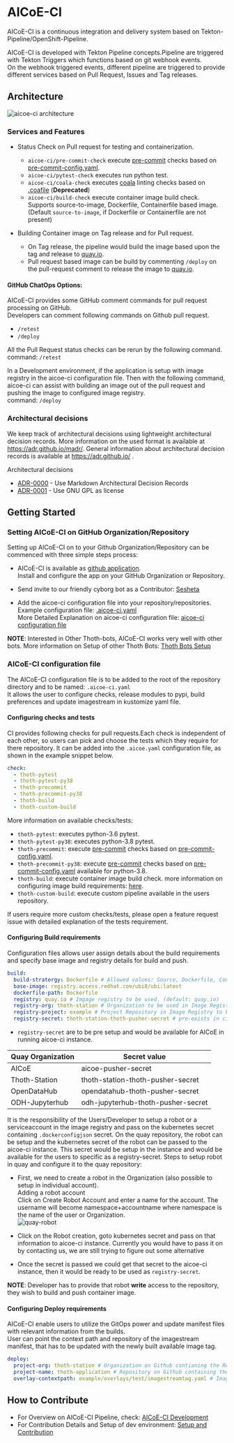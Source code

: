 # AICoE-CI

AICoE-CI is a continuous integration and delivery system based on Tekton-Pipeline/OpenShift-Pipeline.

AICoE-CI is developed with Tekton Pipeline concepts.Pipeline are triggered with Tekton Triggers which functions based on git webhook events.<br>
On the webhook triggered events, different pipeline are triggered to provide different services based on Pull Request, Issues and Tag releases.

## Architecture

![aicoe-ci architecture](/docs/arch.png)

### Services and Features

- Status Check on Pull request for testing and containerization.

  - `aicoe-ci/pre-commit-check` execute [pre-commit](https://pre-commit.com/) checks based on [pre-commit-config.yaml](.pre-commit-config.yaml).
  - `aicoe-ci/pytest-check` executes run python test.
  - `aicoe-ci/coala-check` executes [coala](https://coala.io/#/home) linting checks based on [.coafile]() (**Deprecated**)
  - `aicoe-ci/build-check` execute container image build check.<br>
    Supports source-to-image, Dockerfile, Containerfile based image. (Default `source-to-image`, if Dockerfile or Containerfile are not present)

- Building Container image on Tag release and for Pull request.

  - On Tag release, the pipeline would build the image based upon the tag and release to [quay.io](https://quay.io/).
  - Pull request based image can be build by commenting `/deploy` on the pull-request comment to release the image to [quay.io](https://quay.io/).

#### GitHub ChatOps Options:

AICoE-CI provides some GitHub comment commands for pull request processing on GitHub.<br>
Developers can comment following commands on Github pull request.

- `/retest`
- `/deploy`

All the Pull Request status checks can be rerun by the following command.<br>
command: `/retest`

In a Development environment, if the application is setup with image registry in the aicoe-ci configuration file. Then with the following command, aicoe-ci can assist with building an image out of the pull request and pushing the image to configured image registry.<br>
command: `/deploy`

### Architectural decisions

We keep track of architectural decisions using lightweight architectural decision records. More information on the used format is available at <https://adr.github.io/madr/>. General information about architectural decision records is available at <https://adr.github.io/> .

Architectural decisions

- [ADR-0000](docs/adr/0000-use-markdown-architectural-decision-records.md) - Use Markdown Architectural Decision Records
- [ADR-0001](docs/adr/0001-use-gpl3-as-license.md) - Use GNU GPL as license

## Getting Started

### Setting AICoE-CI on GitHub Organization/Repository

Setting up AICoE-CI on to your Github Organization/Repository can be commenced with three simple steps process:

- AICoE-CI is available as [github application](https://github.com/apps/aicoe-ci).<br>
  Install and configure the app on your GitHub Organization or Repository.

- Send invite to our friendly cyborg bot as a Contributor: [Sesheta](https://github.com/sesheta)

- Add the aicoe-ci configuration file into your repository/repositories.<br>
  Example configuration file: [.aicoe-ci.yaml](docs/.aicoe-ci.yaml)<br>
  More Detailed Explanation on aicoe-ci configuration file: [aicoe-ci configuration file](#aicoe-ci-configuration-file)

**NOTE**: Interested in Other Thoth-bots, AICoE-CI works very well with other bots. More information on Setup of other Thoth Bots: [Thoth Bots Setup](docs/thoth-bots-setup.md)

### AICoE-CI configuration file

The AICoE-CI configuration file is to be added to the root of the repository directory and to be named: `.aicoe-ci.yaml`<br>
It allows the user to configure checks, release modules to pypi, build preferences and update imagestream in kustomize yaml file.

#### Configuring checks and tests

CI provides following checks for pull requests.Each check is independent of each other, so users can pick and choose the tests which they require for there repository. It can be added into the `.aicoe.yaml` configuration file, as shown in the example snippet below.

```yaml
check:
  - thoth-pytest
  - thoth-pytest-py38
  - thoth-precommit
  - thoth-precommit-py38
  - thoth-build
  - thoth-custom-build
```

More information on available checks/tests:

- `thoth-pytest`: executes python-3.6 pytest.
- `thoth-pytest-py38`: executes python-3.8 pytest.
- `thoth-precommit`: execute [pre-commit](https://pre-commit.com/) checks based on [pre-commit-config.yaml](.pre-commit-config.yaml).
- `thoth-precommit-py38`: execute [pre-commit](https://pre-commit.com/) checks based on [pre-commit-config.yaml](.pre-commit-config.yaml) available for python-3.8.
- `thoth-build`: execute container image build check. more information on configuring image build requirements: [here](#configuring-build-requirements).
- `thoth-custom-build`: execute custom pipeline available in the users repository.

If users require more custom checks/tests, please open a feature request issue with detailed explanation of the tests requirement.

#### Configuring Build requirements

Configuration files allows user assign details about the build requirements and specify base image and registry details for build and push.

```yaml
build:
  build-stratergy: Dockerfile # Allowed values: Source, Dockerfile, Containerfile (default: Source)
  base-image: registry.access.redhat.com/ubi8/ubi:latest
  dockerfile-path: Dockerfile
  registry: quay.io # Imgage registry to be used. (default: quay.io)
  registry-org: thoth-station # Organization to be used in Image Registry. (default: thoth-station)
  registry-project: example # Project Repository in Image Registry to be used to push image.
  registry-secret: thoth-station-thoth-pusher-secret # pre-exists in ci
```

- `registry-secret` are to be pre setup and would be available for AICoE in running aicoe-ci instance.

Quay Organization | Secret value
----------------- | ----------------------------------
AICoE             | aicoe-pusher-secret
Thoth-Station     | thoth-station-thoth-pusher-secret
OpenDataHub       | opendatahub-thoth-pusher-secret
ODH-Jupyterhub    | odh-jupyterhub-thoth-pusher-secret

It is the responsibility of the Users/Developer to setup a robot or a serviceaccount in the image registry and pass on the kubernetes secret containing `.dockerconfigjson` secret. On the quay repository, the robot can be setup and the kubernetes secret of the robot can be passed to the aicoe-ci instance. This secret would be setup in the instance and would be available for the users to specific as a registry-secret. Steps to setup robot in quay and configure it to the quay repository:

- First, we need to create a robot in the Organization (also possible to setup in individual account).<br>
  Adding a robot account<br>
  Click on Create Robot Account and enter a name for the account. The username will become namespace+accountname where namespace is the name of the user or Organization.<br>
  ![quay-robot](/docs/quay-robots.png)

- Click on the Robot creation, goto kubernetes secret and pass on that information to aicoe-ci instance. Currently you would have to pass it on by contacting us, we are still trying to figure out some alternative

- Once the secret is passed we could get that secret to the aicoe-ci instance, then it would be ready to be used as `registry-secret`.

**NOTE**: Developer has to provide that robot **write** access to the repository, they wish to build and push container image.

#### Configuring Deploy requirements

AICoE-CI enable users to utilize the GitOps power and update manifest files with relevant information from the builds.<br>
User can point the context path and repository of the imagestream manifest, that has to be updated with the newly built available image tag.

```yaml
deploy:
  project-org: thoth-station # Organization on Github contianing the Repository..
  project-name: thoth-application # Repository on Github containing the kustomize manifests.
  overlay-contextpath: example/overlays/test/imagestreamtag.yaml # Imagestream manifest where tag is to be updated.
```

## How to Contribute

- For Overview on AICoE-CI Pipeline, check: [AICoE-CI Development]()
- For Contribution Details and Setup of dev environment: [Setup and Contribution](docs/how-to-contribute.md)
